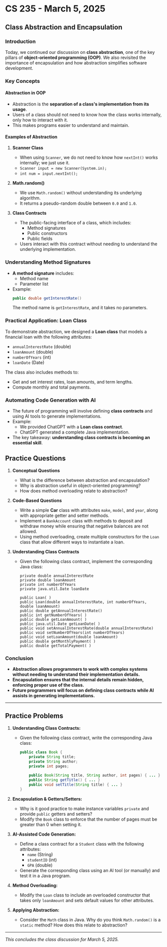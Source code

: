 # CS 235 - March 5, 2025

## Class Abstraction and Encapsulation

### Introduction
Today, we continued our discussion on **class abstraction**, one of the key pillars of **object-oriented programming (OOP)**. We also revisited the importance of encapsulation and how abstraction simplifies software development.

### Key Concepts
#### Abstraction in OOP
- Abstraction is the **separation of a class's implementation from its usage**.
- Users of a class should not need to know how the class works internally, only how to interact with it.
- This makes programs easier to understand and maintain.

#### Examples of Abstraction
1. **Scanner Class**
    - When using `Scanner`, we do not need to know how `nextInt()` works internally; we just use it.
    - `Scanner input = new Scanner(System.in);`
    - `int num = input.nextInt();`

2. **Math.random()**
    - We use `Math.random()` without understanding its underlying algorithm.
    - It returns a pseudo-random double between `0.0` and `1.0`.

3. **Class Contracts**
    - The public-facing interface of a class, which includes:
        - Method signatures
        - Public constructors
        - Public fields
    - Users interact with this contract without needing to understand the underlying implementation.

### Understanding Method Signatures
- **A method signature** includes:
    - Method name
    - Parameter list
- Example:
  ```java
  public double getInterestRate()
  ```
  The method name is `getInterestRate`, and it takes no parameters.

### Practical Application: Loan Class
To demonstrate abstraction, we designed a **Loan class** that models a financial loan with the following attributes:
- `annualInterestRate` (double)
- `loanAmount` (double)
- `numberOfYears` (int)
- `loanDate` (Date)

The class also includes methods to:
- Get and set interest rates, loan amounts, and term lengths.
- Compute monthly and total payments.

### Automating Code Generation with AI
- The future of programming will involve defining **class contracts** and using AI tools to generate implementations.
- Example:
    - We provided ChatGPT with a **Loan class contract**.
    - ChatGPT generated a complete Java implementation.
- The key takeaway: **understanding class contracts is becoming an essential skill**.

## Practice Questions
1. **Conceptual Questions**
    - What is the difference between abstraction and encapsulation?
    - Why is abstraction useful in object-oriented programming?
    - How does method overloading relate to abstraction?

2. **Code-Based Questions**
    - Write a simple **Car** class with attributes `make`, `model`, and `year`, along with appropriate getter and setter methods.
    - Implement a `BankAccount` class with methods to deposit and withdraw money while ensuring that negative balances are not allowed.
    - Using method overloading, create multiple constructors for the `Loan` class that allow different ways to instantiate a loan.

3. **Understanding Class Contracts**
    - Given the following class contract, implement the corresponding Java class:
      ```
      private double annualInterestRate
      private double loanAmount
      private int numberOfYears
      private java.util.Date loanDate

      public Loan( )
      public Loan(double annualInterestRate, int numberOfYears, double loanAmount)
      public double getAnnualInterestRate()
      public int getNumberOfYears( )
      public double getLoanAmount( )
      public java.util.Date getLoanDate( )
      public void setAnnualInterestRate(double annualInterestRate)
      public void setNumberOfYears(int numberOfYears)
      public void setLoanAmount(double loanAmount)
      public double getMonthlyPayment( )
      public double getTotalPayment( )
      ```

### Conclusion
- **Abstraction allows programmers to work with complex systems without needing to understand their implementation details.**
- **Encapsulation ensures that the internal details remain hidden, enforcing proper use of the class.**
- **Future programmers will focus on defining class contracts while AI assists in generating implementations.**
---

## Practice Problems
1. **Understanding Class Contracts:**
    - Given the following class contract, write the corresponding Java class:
      ```java
      public class Book {
          private String title;
          private String author;
          private int pages;
          
          public Book(String title, String author, int pages) { ... }
          public String getTitle() { ... }
          public void setTitle(String title) { ... }
      }
      ```

2. **Encapsulation & Getters/Setters:**
    - Why is it good practice to make instance variables `private` and provide `public` getters and setters?
    - Modify the `Book` class to enforce that the number of pages must be greater than 0 when setting it.

3. **AI-Assisted Code Generation:**
    - Define a class contract for a `Student` class with the following attributes:
        - `name` (String)
        - `studentID` (int)
        - `GPA` (double)
    - Generate the corresponding class using an AI tool (or manually) and test it in a Java program.

4. **Method Overloading:**
    - Modify the `Loan` class to include an overloaded constructor that takes only `loanAmount` and sets default values for other attributes.

5. **Applying Abstraction:**
    - Consider the `Math` class in Java. Why do you think `Math.random()` is a `static` method? How does this relate to abstraction?

---

_This concludes the class discussion for March 5, 2025._


